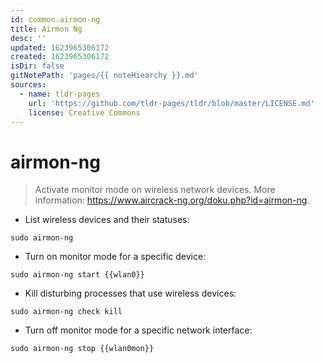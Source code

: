 ```yaml
---
id: common.airmon-ng
title: Airmon Ng
desc: ''
updated: 1623965306172
created: 1623965306172
isDir: false
gitNotePath: 'pages/{{ noteHiearchy }}.md'
sources:
  - name: tldr-pages
    url: 'https://github.com/tldr-pages/tldr/blob/master/LICENSE.md'
    license: Creative Commons
---
```

# airmon-ng

> Activate monitor mode on wireless network devices.
> More information: <https://www.aircrack-ng.org/doku.php?id=airmon-ng>.

- List wireless devices and their statuses:

`sudo airmon-ng`

- Turn on monitor mode for a specific device:

`sudo airmon-ng start {{wlan0}}`

- Kill disturbing processes that use wireless devices:

`sudo airmon-ng check kill`

- Turn off monitor mode for a specific network interface:

`sudo airmon-ng stop {{wlan0mon}}`


